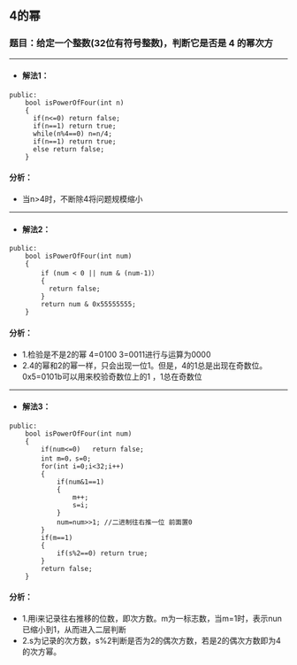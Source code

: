 ## 4的幂
### 题目：给定一个整数(32位有符号整数)，判断它是否是 4 的幂次方
---
* #### 解法1：
```
public:
    bool isPowerOfFour(int n) 
    {
      if(n<=0) return false;
      if(n==1) return true;
      while(n%4==0) n=n/4;
      if(n==1) return true;
      else return false;   
    }
```
#### 分析：
* 当n>4时，不断除4将问题规模缩小
---
* #### 解法2：
```
public:
    bool isPowerOfFour(int num) 
    {
        if (num < 0 || num & (num-1)）
        {                    
          return false;         
        }
        return num & 0x55555555;    
    }
```
#### 分析：
* 1.检验是不是2的幂 4=0100 3=0011进行与运算为0000
* 2.4的幂和2的幂一样，只会出现一位1。但是，4的1总是出现在奇数位。0x5=0101b可以用来校验奇数位上的1 ，1总在奇数位
---
* #### 解法3：
```
public:
    bool isPowerOfFour(int num) 
    {
        if(num<=0)   return false;
        int m=0，s=0;
        for(int i=0;i<32;i++)
        {
            if(num&1==1)
            {
                m++;
                s=i;
            }
            num=num>>1; //二进制往右推一位 前面置0
        }
        if(m==1)
        {
            if(s%2==0) return true;
        }
        return false;
    }
```
#### 分析：
* 1.用i来记录往右推移的位数，即次方数。m为一标志数，当m=1时，表示nun已缩小到1，从而进入二层判断
* 2.s为记录的次方数，s%2判断是否为2的偶次方数，若是2的偶次方数即为4的次方幂。